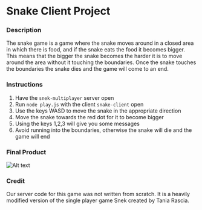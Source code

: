 # Snake Client Project

### Description
The snake game is a game where the snake moves around in a closed area in which there is food, and if the snake eats the food it becomes bigger. This means that the bigger the snake becomes the harder it is to move around the area without it touching the boundaries. Once the snake touches the boundaries the snake dies and the game will come to an end.

### Instructions
1. Have the `snek-multiplayer` server open
2. Run `node play.js` with the client `snake-client` open
3. Use the keys WASD to move the snake in the appropriate direction
4. Move the snake towards the red dot for it to become bigger
5. Using the keys 1,2,3 will give you some messages
6. Avoid running into the boundaries, otherwise the snake will die and the game will end

### Final Product
![Alt text](../../Desktop/Screenshot%202023-06-24%20at%205.40.47%20PM.png)

### Credit
Our server code for this game was not written from scratch. It is a heavily modified version of the single player game Snek created by Tania Rascia.